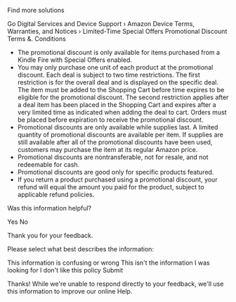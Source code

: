 Find more solutions

Go Digital Services and Device Support › Amazon Device Terms, Warranties, and Notices › Limited-Time Special Offers Promotional Discount Terms &. Conditions

*   The promotional discount is only available for items purchased from a Kindle Fire with Special Offers enabled.
*   You may only purchase one unit of each product at the promotional discount. Each deal is subject to two time restrictions. The first restriction is for the overall deal and is displayed on the specific deal. The item must be added to the Shopping Cart before time expires to be eligible for the promotional discount. The second restriction applies after a deal item has been placed in the Shopping Cart and expires after a very limited time as indicated when adding the deal to cart. Orders must be placed before expiration to receive the promotional discount.
*   Promotional discounts are only available while supplies last. A limited quantity of promotional discounts are available per item. If supplies are still available after all of the promotional discounts have been used, customers may purchase the item at its regular Amazon price.
*   Promotional discounts are nontransferable, not for resale, and not redeemable for cash.
*   Promotional discounts are good only for specific products featured.
*   If you return a product purchased using a promotional discount, your refund will equal the amount you paid for the product, subject to applicable refund policies.

Was this information helpful?

Yes No

Thank you for your feedback.

Please select what best describes the information:

This information is confusing or wrong This isn't the information I was looking for I don't like this policy Submit

Thanks! While we're unable to respond directly to your feedback, we'll use this information to improve our online Help.